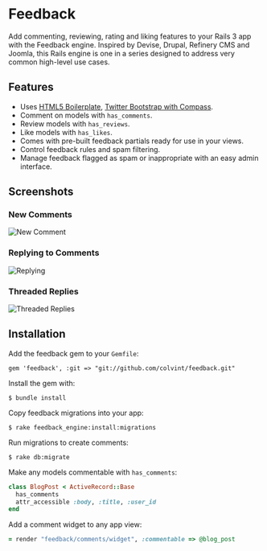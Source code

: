 # Feedback

Add commenting, reviewing, rating and liking features to your Rails 3 app 
with the Feedback engine. Inspired by Devise, Drupal, Refinery CMS and 
Joomla, this Rails engine is one in a series designed to address very 
common high-level use cases.

## <a name="features"></a>Features

* Uses [HTML5 Boilerplate](https://github.com/sporkd/compass-h5bp), [Twitter Bootstrap with Compass](https://github.com/vwall/compass-twitter-bootstrap).
* Comment on models with `has_comments`.
* Review models with `has_reviews`.
* Like models with `has_likes`.
* Comes with pre-built feedback partials ready for use in your views.
* Control feedback rules and spam filtering.
* Manage feedback flagged as spam or inappropriate with an easy admin interface.

## <a name="demo"></a>Screenshots

### New Comments

![New Comment](https://img.skitch.com/20120508-cs6fw8m4b2ib1tjhyywjuu1pwp.jpg)

### Replying to Comments

![Replying](https://img.skitch.com/20120508-n2why5mnr4x33e7unaqht343y3.jpg)

### Threaded Replies

![Threaded Replies](https://img.skitch.com/20120508-e675nhjfig8y3rhwsar7n5kac9.jpg)

## <a name="installation"></a>Installation
Add the feedback gem to your `Gemfile`:

    gem 'feedback', :git => "git://github.com/colvint/feedback.git"

Install the gem with:

    $ bundle install

Copy feedback migrations into your app:

    $ rake feedback_engine:install:migrations

Run migrations to create comments:

    $ rake db:migrate
    
Make any models commentable with `has_comments`:

```ruby
class BlogPost < ActiveRecord::Base
  has_comments
  attr_accessible :body, :title, :user_id
end
```
Add a comment widget to any app view:

```ruby
= render "feedback/comments/widget", :commentable => @blog_post
```
